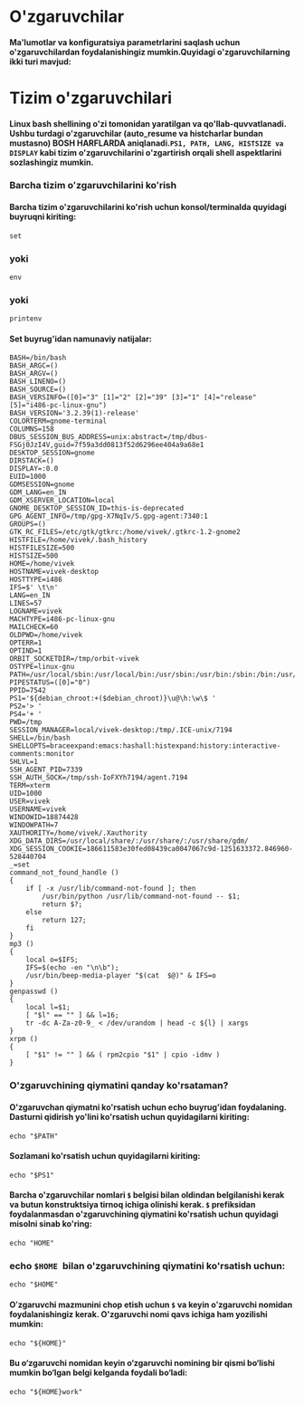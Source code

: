 # O'zgaruvchilar


#### Ma'lumotlar va konfiguratsiya parametrlarini saqlash uchun o'zgaruvchilardan foydalanishingiz mumkin.Quyidagi o'zgaruvchilarning ikki turi mavjud:


# Tizim o'zgaruvchilari


#### Linux bash shellining o'zi tomonidan yaratilgan va qo'llab-quvvatlanadi. Ushbu turdagi o'zgaruvchilar (auto_resume va histcharlar bundan mustasno) BOSH HARFLARDA aniqlanadi.```PS1, PATH, LANG, HISTSIZE va DISPLAY``` kabi tizim o'zgaruvchilarini o'zgartirish orqali shell aspektlarini sozlashingiz mumkin.


### Barcha tizim oʻzgaruvchilarini koʻrish


#### Barcha tizim o'zgaruvchilarini ko'rish uchun konsol/terminalda quyidagi buyruqni kiriting:

```
set
```

### yoki

```
env
```
### yoki

```
printenv
```


#### Set buyrug'idan namunaviy natijalar:


```
BASH=/bin/bash
BASH_ARGC=()
BASH_ARGV=()
BASH_LINENO=()
BASH_SOURCE=()
BASH_VERSINFO=([0]="3" [1]="2" [2]="39" [3]="1" [4]="release" [5]="i486-pc-linux-gnu")
BASH_VERSION='3.2.39(1)-release'
COLORTERM=gnome-terminal
COLUMNS=158
DBUS_SESSION_BUS_ADDRESS=unix:abstract=/tmp/dbus-FSGj0JzI4V,guid=7f59a3dd0813f52d6296ee404a9a68e1
DESKTOP_SESSION=gnome
DIRSTACK=()
DISPLAY=:0.0
EUID=1000
GDMSESSION=gnome
GDM_LANG=en_IN
GDM_XSERVER_LOCATION=local
GNOME_DESKTOP_SESSION_ID=this-is-deprecated
GPG_AGENT_INFO=/tmp/gpg-X7NqIv/S.gpg-agent:7340:1
GROUPS=()
GTK_RC_FILES=/etc/gtk/gtkrc:/home/vivek/.gtkrc-1.2-gnome2
HISTFILE=/home/vivek/.bash_history
HISTFILESIZE=500
HISTSIZE=500
HOME=/home/vivek
HOSTNAME=vivek-desktop
HOSTTYPE=i486
IFS=$' \t\n'
LANG=en_IN
LINES=57
LOGNAME=vivek
MACHTYPE=i486-pc-linux-gnu
MAILCHECK=60
OLDPWD=/home/vivek
OPTERR=1
OPTIND=1
ORBIT_SOCKETDIR=/tmp/orbit-vivek
OSTYPE=linux-gnu
PATH=/usr/local/sbin:/usr/local/bin:/usr/sbin:/usr/bin:/sbin:/bin:/usr/games
PIPESTATUS=([0]="0")
PPID=7542
PS1='${debian_chroot:+($debian_chroot)}\u@\h:\w\$ '
PS2='> '
PS4='+ '
PWD=/tmp
SESSION_MANAGER=local/vivek-desktop:/tmp/.ICE-unix/7194
SHELL=/bin/bash
SHELLOPTS=braceexpand:emacs:hashall:histexpand:history:interactive-comments:monitor
SHLVL=1
SSH_AGENT_PID=7339
SSH_AUTH_SOCK=/tmp/ssh-IoFXYh7194/agent.7194
TERM=xterm
UID=1000
USER=vivek
USERNAME=vivek
WINDOWID=18874428
WINDOWPATH=7
XAUTHORITY=/home/vivek/.Xauthority
XDG_DATA_DIRS=/usr/local/share/:/usr/share/:/usr/share/gdm/
XDG_SESSION_COOKIE=186611583e30fed08439ca0047067c9d-1251633372.846960-528440704
_=set
command_not_found_handle () 
{ 
    if [ -x /usr/lib/command-not-found ]; then
        /usr/bin/python /usr/lib/command-not-found -- $1;
        return $?;
    else
        return 127;
    fi
}
mp3 () 
{ 
    local o=$IFS;
    IFS=$(echo -en "\n\b");
    /usr/bin/beep-media-player "$(cat  $@)" & IFS=o
}
genpasswd () 
{ 
    local l=$1;
    [ "$l" == "" ] && l=16;
    tr -dc A-Za-z0-9_ < /dev/urandom | head -c ${l} | xargs
}
xrpm () 
{ 
    [ "$1" != "" ] && ( rpm2cpio "$1" | cpio -idmv )
}
```


### O'zgaruvchining qiymatini qanday ko'rsataman?

#### O'zgaruvchan qiymatni ko'rsatish uchun echo buyrug'idan foydalaning. Dasturni qidirish yo'lini ko'rsatish uchun quyidagilarni kiriting:

```
echo "$PATH"
```

#### Sozlamani ko'rsatish uchun quyidagilarni kiriting:

```
echo "$PS1"
```

#### Barcha o'zgaruvchilar nomlari ```$``` belgisi bilan oldindan belgilanishi kerak va butun konstruktsiya tirnoq ichiga olinishi kerak. ```$``` prefiksidan foydalanmasdan o'zgaruvchining qiymatini ko'rsatish uchun quyidagi misolni sinab ko'ring:


```
echo "HOME"
```

### echo ```$HOME ```bilan o'zgaruvchining qiymatini ko'rsatish uchun:

```
echo "$HOME"
```

#### Oʻzgaruvchi mazmunini chop etish uchun ```$``` va keyin oʻzgaruvchi nomidan foydalanishingiz kerak. O'zgaruvchi nomi qavs ichiga ham yozilishi mumkin:

```
echo "${HOME}"
```

#### Bu o‘zgaruvchi nomidan keyin o‘zgaruvchi nomining bir qismi bo‘lishi mumkin bo‘lgan belgi kelganda foydali bo‘ladi:

```
echo "${HOME}work"
```